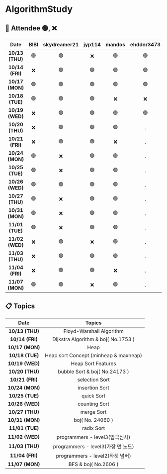 # AlgorithmStudy

## 🙌 Attendee 🟢, ❌
|Date|BIBI|skydreamer21|jyp114|mandos|ehddnr3473|
|:----:|:----:|:----:|:----:|:----:|:----:|
|**10/13 (THU)**|🟢|🟢|❌|🟢|🟢
|**10/14 (FRI)**|❌|🟢|🟢|🟢|🟢
|**10/17 (MON)**|🟢|🟢|🟢|🟢|🟢
|**10/18 (TUE)**|🟢|🟢|🟢|❌|❌
|**10/19 (WED)**|❌|🟢|🟢|🟢|🟢
|**10/20 (THU)**|❌|🟢|🟢|🟢|.
|**10/21 (FRI)**|❌|🟢|🟢|❌|.
|**10/24 (MON)**|🟢|❌|🟢|🟢|.
|**10/25 (TUE)**|🟢|❌|🟢|🟢|.
|**10/26 (WED)**|🟢|🟢|🟢|🟢|.
|**10/27 (THU)**|🟢|❌|🟢|🟢|.
|**10/31 (MON)**|🟢|❌|🟢|🟢|.
|**11/01 (TUE)**|🟢|❌|🟢|🟢|.
|**11/02 (WED)**|❌|🟢|❌|🟢|.
|**11/03 (THU)**|❌|🟢|🟢|🟢|.
|**11/04 (FRI)**|❌|🟢|🟢|❌|.
|**11/07 (MON)**|🟢|🟢|❌|🟢|.

## 📋 Topics
|Date|Topics|
|:----:|:----:|
|**10/13 (THU)**|Floyd-Warshall Algorithm|
|**10/14 (FRI)**|Dijkstra Algorithm & boj( No.1753 )|
|**10/17 (MON)**|Heap|
|**10/18 (TUE)**|Heap sort Concept (minheap & maxheap)|
|**10/19 (WED)**|Heap Sort Features|
|**10/20 (THU)**|bubble Sort & boj( No.24173 )|
|**10/21 (FRI)**|selection Sort|
|**10/24 (MON)**|insertion Sort|
|**10/25 (TUE)**|quick Sort|
|**10/26 (WED)**|counting Sort|
|**10/27 (THU)**|merge Sort|
|**10/31 (MON)**|boj( No. 24060 )|
|**11/01 (TUE)**|radix Sort|
|**11/02 (WED)**|programmers - level3(입국심사)|
|**11/03 (THU)**|programmers - level3(가장 먼 노드)|
|**11/04 (FRI)**|programmers - level2(타겟 넘버)|
|**11/07 (MON)**|BFS & boj( No.2606 )|

